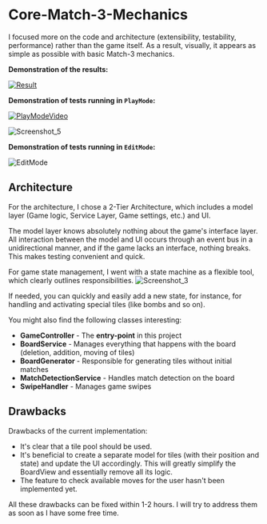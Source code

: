 # Core-Match-3-Mechanics

I focused more on the code and architecture (extensibility, testability, performance) rather than the game itself. As a result, visually, it appears as simple as possible with basic Match-3 mechanics.

**Demonstration of the results:**

[![Result](https://github.com/PapkovNikita/Core-Match-3-Mechanics/assets/3509865/8ae4af45-62ec-4e35-b6bd-5acdf1bffc23)](https://youtu.be/7gAi5-uHfJ8)

**Demonstration of tests running in `PlayMode`:**

[![PlayModeVideo](https://github.com/PapkovNikita/Core-Match-3-Mechanics/assets/3509865/e1e93024-31ca-4199-8e30-6d5d05e5b675)](https://youtu.be/ROUerlTH1hg)

![Screenshot_5](https://github.com/PapkovNikita/Core-Match-3-Mechanics/assets/3509865/256ff44a-cac0-4282-82ea-30c233d50042)

**Demonstration of tests running in `EditMode`:**

![EditMode](https://github.com/PapkovNikita/Core-Match-3-Mechanics/assets/3509865/f5a929cc-35c8-41a3-b7a5-9b4364035ac1)


## Architecture

For the architecture, I chose a 2-Tier Architecture, which includes a model layer (Game logic, Service Layer, Game settings, etc.) and UI. 

The model layer knows absolutely nothing about the game's interface layer. All interaction between the model and UI occurs through an event bus in a unidirectional manner, and if the game lacks an interface, nothing breaks. This makes testing convenient and quick.

For game state management, I went with a state machine as a flexible tool, which clearly outlines responsibilities.
![Screenshot_3](https://github.com/PapkovNikita/Core-Match-3-Mechanics/assets/3509865/15c3140f-bd59-4bf0-90c0-d40a0e317529)

If needed, you can quickly and easily add a new state, for instance, for handling and activating special tiles (like bombs and so on).

You might also find the following classes interesting:

- **GameController** - The **entry-point** in this project
- **BoardService** - Manages everything that happens with the board (deletion, addition, moving of tiles)
- **BoardGenerator** - Responsible for generating tiles without initial matches
- **MatchDetectionService** - Handles match detection on the board
- **SwipeHandler** - Manages game swipes

## Drawbacks

Drawbacks of the current implementation:

- It's clear that a tile pool should be used.
- It's beneficial to create a separate model for tiles (with their position and state) and update the UI accordingly. This will greatly simplify the BoardView and essentially remove all its logic.
- The feature to check available moves for the user hasn't been implemented yet.

All these drawbacks can be fixed within 1-2 hours. I will try to address them as soon as I have some free time.
